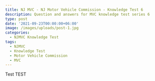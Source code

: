 ```yaml
---
title: NJ MVC - NJ Motor Vehicle Commission - Knowledge Test 6
description: Question and answers for MVC knowledge test series 6
type: post
date: '2021-09-23T00:00:00+06:00'
image: /images/uploads/post-1.jpg
categories:
  - NJMVC Knowledge Test
tags:
  - NJMVC
  - Knowledge Test
  - Motor Vehicle Commission
  - MVC
---
```

Test TEST
